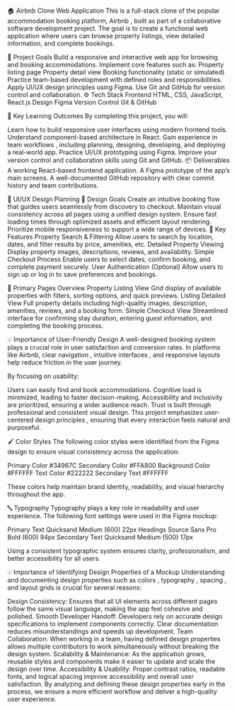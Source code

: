 🏠 Airbnb Clone Web Application
This is a full-stack clone of the popular accommodation booking platform, Airbnb , built as part of a collaborative software development project. The goal is to create a functional web application where users can browse property listings, view detailed information, and complete bookings.

🎯 Project Goals
Build a responsive and interactive web app for browsing and booking accommodations.
Implement core features such as:
Property listing page
Property detail view
Booking functionality (static or simulated)
Practice team-based development with defined roles and responsibilities.
Apply UI/UX design principles using Figma.
Use Git and GitHub for version control and collaboration.
⚙️ Tech Stack
Frontend
HTML, CSS, JavaScript, React.js
Design
Figma
Version Control
Git & GitHub

🧱 Key Learning Outcomes
By completing this project, you will:

Learn how to build responsive user interfaces using modern frontend tools.
Understand component-based architecture in React.
Gain experience in team workflows , including planning, designing, developing, and deploying a real-world app.
Practice UI/UX prototyping using Figma.
Improve your version control and collaboration skills using Git and GitHub.
📦 Deliverables
A working React-based frontend application.
A Figma prototype of the app’s main screens.
A well-documented GitHub repository with clear commit history and team contributions.

🎨 UI/UX Design Planning
🎯 Design Goals
Create an intuitive booking flow that guides users seamlessly from discovery to checkout.
Maintain visual consistency across all pages using a unified design system.
Ensure fast loading times through optimized assets and efficient layout rendering.
Prioritize mobile responsiveness to support a wide range of devices.
🔑 Key Features
Property Search & Filtering
Allow users to search by location, dates, and filter results by price, amenities, etc.
Detailed Property Viewing
Display property images, descriptions, reviews, and availability.
Simple Checkout Process
Enable users to select dates, confirm booking, and complete payment securely.
User Authentication (Optional)
Allow users to sign up or log in to save preferences and bookings.

📄 Primary Pages Overview
Property Listing View
Grid display of available properties with filters, sorting options, and quick previews.
Listing Detailed View
Full property details including high-quality images, description, amenities, reviews, and a booking form.
Simple Checkout View
Streamlined interface for confirming stay duration, entering guest information, and completing the booking process.

💡 Importance of User-Friendly Design
A well-designed booking system plays a crucial role in user satisfaction and conversion rates. In platforms like Airbnb, clear navigation , intuitive interfaces , and responsive layouts help reduce friction in the user journey.

By focusing on usability:

Users can easily find and book accommodations.
Cognitive load is minimized, leading to faster decision-making.
Accessibility and inclusivity are prioritized, ensuring a wider audience reach.
Trust is built through professional and consistent visual design.
This project emphasizes user-centered design principles , ensuring that every interaction feels natural and purposeful.

🖌️ Color Styles
The following color styles were identified from the Figma design to ensure visual consistency across the application:

Primary Color
#34967C
Secondary Color
#FFA800
Background Color
#FFFFFF
Text Color
#222222
Secondary Text
#FFFFFF

These colors help maintain brand identity, readability, and visual hierarchy throughout the app.

🔤 Typography
Typography plays a key role in readability and user experience. The following font settings were used in the Figma mockup:

Primary Text
Quicksand
Medium (600)
22px
Headings
Source Sans Pro
Bold (600)
94px
Secondary Text
Quicksand
Medium (500)
17px

Using a consistent typographic system ensures clarity, professionalism, and better accessibility for all users.

💡 Importance of Identifying Design Properties of a Mockup
Understanding and documenting design properties such as colors , typography , spacing , and layout grids is crucial for several reasons:

Design Consistency:
Ensures that all UI elements across different pages follow the same visual language, making the app feel cohesive and polished.
Smooth Developer Handoff:
Developers rely on accurate design specifications to implement components correctly. Clear documentation reduces misunderstandings and speeds up development.
Team Collaboration:
When working in a team, having defined design properties allows multiple contributors to work simultaneously without breaking the design system.
Scalability & Maintenance:
As the application grows, reusable styles and components make it easier to update and scale the design over time.
Accessibility & Usability:
Proper contrast ratios, readable fonts, and logical spacing improve accessibility and overall user satisfaction.
By analyzing and defining these design properties early in the process, we ensure a more efficient workflow and deliver a high-quality user experience.